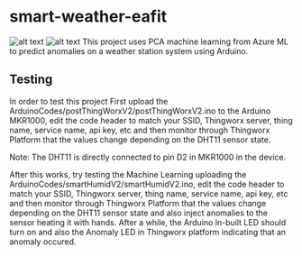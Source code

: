 # smart-weather-eafit
![alt text](https://raw.githubusercontent.com/tidusdavid/smart-weather-arduino/master/Resources/Architecture.png)
![alt text](https://raw.githubusercontent.com/tidusdavid/smart-weather-arduino/master/Resources/Device.jpg)
This project uses PCA machine learning from Azure ML to predict anomalies on a weather station system using Arduino.

## Testing

In order to test this project
First upload the ArduinoCodes/postThingWorxV2/postThingWorxV2.ino to the Arduino MKR1000, edit the code header to match your SSID, Thingworx server, thing name, service name, api key, etc and then monitor through Thingworx Platform that the values change depending on the DHT11 sensor state.

Note: The DHT11 is directly connected to pin D2 in MKR1000 in the device.

After this works, try testing the Machine Learning uploading the ArduinoCodes/smartHumidV2/smartHumidV2.ino, edit the code header to match your SSID, Thingworx server, thing name, service name, api key, etc and then monitor through Thingworx Platform that the values change depending on the DHT11 sensor state and also inject anomalies to the sensor heating it with hands. After a while, the Arduino In-built LED should turn on and also the Anomaly LED in Thingworx platform indicating that an anomaly occured.
